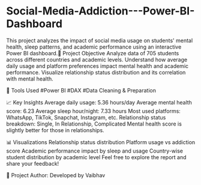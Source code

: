 # Social-Media-Addiction---Power-BI-Dashboard
This project analyzes the impact of social media usage on students' mental health, sleep patterns, and academic performance using an interactive Power BI dashboard.🚀 Project Objective
Analyze data of 705 students across different countries and academic levels.
Understand how average daily usage and platform preferences impact mental health and academic performance.
Visualize relationship status distribution and its correlation with mental health.

🔧 Tools Used
#Power BI
#DAX
#Data Cleaning & Preparation

📈 Key Insights
Average daily usage: 5.36 hours/day
Average mental health score: 6.23
Average sleep hour/night: 7.33 hours
Most used platforms: WhatsApp, TikTok, Snapchat, Instagram, etc.
Relationship status breakdown: Single, In Relationship, Complicated
Mental health score is slightly better for those in relationships.

📊 Visualizations
Relationship status distribution
Platform usage vs addiction score
Academic performance impact by sleep and usage
Country-wise student distribution by academic level
Feel free to explore the report and share your feedback!

🔗 Project Author:
Developed by Vaibhav
